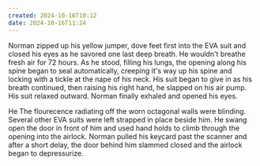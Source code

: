 ```yaml
---
created: 2024-10-16T10:12
date: 2024-10-16T11:24
---
```


Norman zipped up his yellow jumper, dove feet first into the EVA suit and closed his eyes as he savored one last deep breath. He wouldn't breathe fresh air for 72 hours. As he stood, filling his lungs, the opening along his spine began to seal automatically, creeping it's way up his spine and locking with a tickle at the nape of his neck. His suit began to give in as his breath continued, then raising his right hand, he slapped on his air pump. His suit relaxed outward. Norman finally exhaled and opened his eyes.

He The flourecence radiating off the worn octagonal walls were blinding. Several other EVA suits were left strapped in place beside him. He swang open the door in front of him and used hand holds to climb through the opening into the airlock. Norman pulled his keycard past the scanner and after a short delay, the door behind him slammed closed and the airlock began to depressurize. 